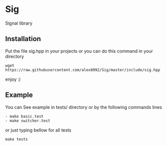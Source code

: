 Sig
===

Signal library

Installation
------------

Put the file sig.hpp in your projects or you can do this command in your directory

	wget https://raw.githubusercontent.com/alex8092/Sig/master/include/sig.hpp

enjoy :)

Example
-------

You can See example in tests/ directory or by the following commands lines

	- make basic.test
	- make switcher.test

or just typing bellow for all tests

	make tests
